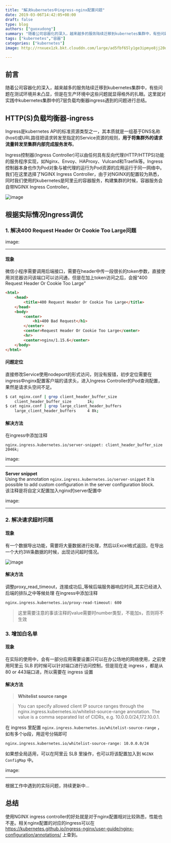```yaml
---
title: "解决kubernetes中ingress-nginx配置问题"
date: 2019-03-06T14:42:05+08:00
draft: false
type: blog
authors: ["guoxudong"]
summary: "随着公司容器化的深入，越来越多的服务陆续迁移到kubernetes集群中，有些问题在测试环境并未凸显，但是在生产环境中这些问题就显得格外的扎眼。这里就对实践中kubernetes集群中的7层负载均衡器ingress遇到的问题进行总结。"
tags: ["kubernetes","容器"]
categories: ["kubernetes"]
image: http://rnxuex1zk.bkt.clouddn.com/large/ad5fbf65ly1ge3ipmye8jj20dw099aa9.jpg

---
```

## 前言

随着公司容器化的深入，越来越多的服务陆续迁移到kubernetes集群中，有些问题在测试环境并未凸显，但是在生产环境中这些问题就显得格外的扎眼。这里就对实践中kubernetes集群中的7层负载均衡器ingress遇到的问题进行总结。

## HTTP(S)负载均衡器-ingress

Ingress是kubernetes API的标准资源类型之一，其本质就是一组基于DNS名称(host)或URL路径把请求转发至指定的Service资源的规则，**用于将集群外的请求流量转发至集群内部完成服务发布**。

Ingress控制器(Ingress Controller)可以由任何具有反向代理(HTTP/HTTPS)功能的服务程序实现，如Nginx、Envoy、HAProxy、Vulcand和Traefik等。Ingress控制器本身也作为Pod对象与被代理的运行为Pod资源的应用运行于同一网络中。我们在这里选择了NGINX Ingress Controller，由于对NGINX的配置较为熟悉，同时我们使用的kubernetes是阿里云的容器服务，构建集群的时候，容器服务会自带NGINX Ingress Controller。

![image](http://rnxuex1zk.bkt.clouddn.com/large/ad5fbf65ly1g0t3yj7wecj20w50doab9.jpg)

## 根据实际情况Ingress调优

### 1. 解决400 Request Header Or Cookie Too Large问题
image:

---
    
#### 现象

微信小程序需要调用后端接口，需要在header中传一段很长的token参数，直接使用浏览器访问该端口可以访问通，但是在加上token访问之后，会报“400 Request Header Or Cookie Too Large”

```html
<html>
    <head>
        <title>400 Request Header Or Cookie Too Large</title>
    </head>
    <body>
        <center>
            <h1>400 Bad Request</h1>
        </center>
        <center>Request Header Or Cookie Too Large</center>
        <hr>
        <center>nginx/1.15.6</center>
    </body>
</html>
```

#### 问题定位

直接修改Service使用nodeport的形式访问，则没有报错，初步定位需要在ingress中nginx配置客户端的请求头，进入Ingress Controller的Pod查询配置，果然是请求头空间不足。

```bash
$ cat nginx.conf | grep client_header_buffer_size
    client_header_buffer_size       1k;
$ cat nginx.conf | grep large_client_header_buffers
    large_client_header_buffers     4 8k;
```

#### 解决方法

在ingress中添加注释

```nginx
nginx.ingress.kubernetes.io/server-snippet: client_header_buffer_size 2046k;
```
image:

---
**Server snippet**<br>Using the annotation ```nginx.ingress.kubernetes.io/server-snippet``` it is possible to add custom configuration in the server configuration block.
<br>该注释是将自定义配置加入nginx的server配置中

image:

---

### 2. 解决请求超时问题

#### 现象

有一个数据导出功能，需要将大量数据进行处理，然后以Excel格式返回，在导出一个大约3W条数据的时候，出现访问超时情况。

![image](http://rnxuex1zk.bkt.clouddn.com/large/ad5fbf65ly1g0ubdwwzo5j21b30bjaat.jpg)

#### 解决方法

调整proxy_read_timeout，连接成功后_等候后端服务器响应时间_其实已经进入后端的排队之中等候处理
在ingress中添加注释 

```nginx
nginx.ingress.kubernetes.io/proxy-read-timeout: 600
```

>这里需要注意的事该注释的value需要时number类型，不能加s，否则将不生效

### 3. 增加白名单

#### 现象

在实际的使用中，会有一部分应用需要设置只可以在办公场地的网络使用，之前使用阿里云 SLB 的时候可以针对端口进行访问控制，但是现在走 ingress ，都是从80 or 443端口进，所以需要在 ingress 设置

#### 解决方法

> **Whitelist source range**

>You can specify allowed client IP source ranges through the nginx.ingress.kubernetes.io/whitelist-source-range annotation. The value is a comma separated list of CIDRs, e.g. 10.0.0.0/24,172.10.0.1.

在 ingress 里配置 ```nginx.ingress.kubernetes.io/whitelist-source-range``` ，如有多个ip段，用逗号分隔即可

```nginx
nginx.ingress.kubernetes.io/whitelist-source-range: 10.0.0.0/24
```
如果想全局适用，可以在阿里云 SLB 里操作，也可以将该配置加入到 ```NGINX ConfigMap``` 中。

image:

---
根据工作中遇到的实际问题，持续更新中...

## 总结
使用NGINX ingress controller的好处就是对于nginx配置相对比较熟悉，性能也不差。相关nginx配置的对应的ingress可以在 https://kubernetes.github.io/ingress-nginx/user-guide/nginx-configuration/annotations/ 上查到。
